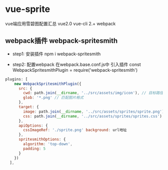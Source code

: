 # vue-sprite
vue端应用雪碧图配置汇总 vue2.0 vue-cli 2.+ webpack
##  webpack插件  webpack-spritesmith
* step1: 安装插件    npm i webpack-spritesmith

* step2: 配置webpack   在webpack.base.conf.js中 引入插件 const WebpackSpritesmithPlugin = require('webpack-spritesmith')
```js
plugins: [
    new WebpackSpritesmithPlugin({
      src: {
        cwd: path.join(__dirname, '../src/assets/img/icon'), // 目标路径
        glob: '*.png' // 匹配图片格式
      },
      target: {
        image: path.join(__dirname, '../src/assets/sprites/sprite.png'), 生成雪碧图的存放地址
        css: path.join(__dirname, '../src/assets/sprites/sprites.css')
      },
      apiOptions: {
        cssImageRef: './sprite.png' background: url地址
      },
      spritesmithOptions: {
        algorithm: 'top-down',
        padding: 5
      }
    })
  ],
